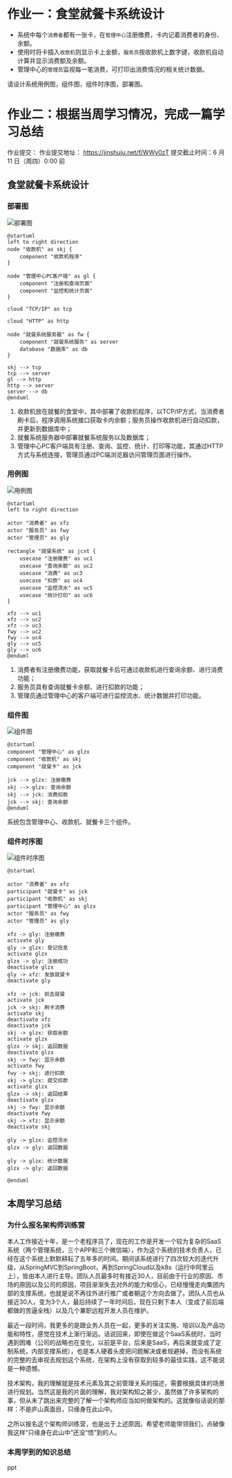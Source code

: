 # 作业一：食堂就餐卡系统设计

- 系统中每个`消费者`都有一张卡，在`管理中心`注册缴费，卡内记着消费者的身份、余额。
- 使用时将卡插入`收款机`则显示卡上金额，`服务员`按收款机上数字键，收款机自动计算并显示消费额及余额。
- 管理中心的`管理员`监视每一笔消费，可打印出消费情况的相关统计数据。

请设计系统用例图，组件图，组件时序图，部署图。

# 作业二：根据当周学习情况，完成一篇学习总结

作业提交：
作业提交地址： https://jinshuju.net/f/WWy0zT
提交截止时间：6 月 11 日（周四）0:00 前

## 食堂就餐卡系统设计

### 部署图

![部署图](./部署图.png)

```
@startuml
left to right direction
node "收款机" as skj {
    component "收款机程序"
}

node "管理中心PC客户端" as gl {
    component "注册和查询页面"
    component "监控和统计页面"
}

cloud "TCP/IP" as tcp

cloud "HTTP" as http

node "就餐系统服务器" as fw {
    component "就餐系统服务" as server
    database "数据库" as db
}

skj --> tcp
tcp --> server
gl --> http
http --> server
server --> db
@enduml
```

1. 收款机放在就餐的食堂中，其中部署了收款机程序，以TCP/IP方式，当消费者刷卡后，程序调用系统接口获取卡内余额；服务员操作收款机进行自动扣款，并更新到数据库中；
2. 就餐系统服务器中部署就餐系统服务以及数据库；
3. 管理中心PC客户端具有注册、查询、监控、统计、打印等功能，其通过HTTP方式与系统连接，管理员通过PC端浏览器访问管理页面进行操作。

### 用例图

![用例图](./用例图.png)

```
@startuml
left to right direction

actor "消费者" as xfz
actor "服务员" as fwy
actor "管理员" as gly

rectangle "就餐系统" as jcxt {
    usecase "注册缴费" as uc1
    usecase "查询余额" as uc2
    usecase "消费" as uc3
    usecase "扣款" as uc4
    usecase "监控流水" as uc5
    usecase "统计打印" as uc6
}

xfz --> uc1
xfz --> uc2
xfz --> uc3
fwy --> uc2
fwy --> uc4
gly --> uc5
gly --> uc6
@enduml
```

1. 消费者有注册缴费功能，获取就餐卡后可通过收款机进行查询余额、进行消费功能；
2. 服务员具有查询就餐卡余额、进行扣款的功能；
3. 管理员通过管理中心的客户端可进行监控流水、统计数据并打印功能。

### 组件图

![组件图](./组件图.png)

```
@startuml
component "管理中心" as glzx
component "收款机" as skj
component "就餐卡" as jck

jck --> glzx: 注册缴费
skj --> glzx: 查询余额
skj --> jck: 消费扣款
jck --> skj: 查询余额
@enduml
```

系统包含管理中心、收款机、就餐卡三个组件。

### 组件时序图

![组件时序图](./组件时序图.png)

```
@startuml

actor "消费者" as xfz
participant "就餐卡" as jck
participant "收款机" as skj
participant "管理中心" as glzx
actor "服务员" as fwy
actor "管理员" as gly

xfz -> gly: 注册缴费
activate gly
gly -> glzx: 登记信息
activate glzx
glzx -> gly: 注册成功
deactivate glzx
gly -> xfz: 发放就餐卡
deactivate gly

xfz -> jck: 前去就餐
activate jck
jck -> skj: 刷卡消费
activate skj
deactivate xfz
deactivate jck
skj -> glzx: 获取余额
activate glzx
glzx -> skj: 返回数据
deactivate glzx
skj -> fwy: 显示余额
activate fwy
fwy -> skj: 进行扣款
skj -> glzx: 提交扣款
activate glzx
glzx -> skj: 返回结果
deactivate glzx
skj -> fwy: 显示余额
deactivate fwy
skj -> xfz: 显示余额
deactivate skj

gly -> glzx: 监控流水
glzx -> gly: 返回数据

gly -> glzx: 统计数据
glzx -> gly: 返回数据

@enduml
```

## 本周学习总结

### 为什么报名架构师训练营

本人工作接近十年，是一个老程序员了，现在的工作是开发一个较为复杂的SaaS系统（两个管理系统，三个APP和三个微信端），作为这个系统的技术负责人，已经在这个系统上默默耕耘了五年多的时间。期间该系统进行了四次较大的迭代升级，从SpringMVC到SpringBoot，再到SpringCloud以及k8s（运行中阿里云上），皆由本人进行主导。团队人员最多时有接近30人，目前由于行业的原因、市场的原因以及公司的原因，项目渐渐失去对外的能力和信心，已经慢慢走向集团内部的支撑系统，也就是说不再往外进行推广或者朝这个方向去做了。团队人员也从接近30人，变为3个人，最后持续了一年时间后，现在只剩下本人（变成了前后端都做的苦逼全栈）以及几个兼职远程开发人员在维护。

最近一段时间，我更多的是跟业务人员在一起，更多的关注实施、培训以及产品功能和特性，感觉在技术上渐行渐远。话说回来，即使在做这个SaaS系统时，当时遇到困难（公司的战略也在变化，以前是平台，后来是SaaS，再后来就变成了定制系统，内部支撑系统），也是本人硬着头皮把问题解决或者规避掉，而没有系统的完整的去审视去规划这个系统，在架构上没有获取到较多的最佳实践，这不能说是一种遗憾。

技术架构，我的理解就是技术元素及其之前管理关系的描述，需要根据具体的场景进行规划。当然这是我的片面的理解，我对架构知之甚少，虽然做了许多架构的事，但从未了跳出来完整的了解一个架构师应当如何做架构的。这就像俗话说的那样：不是庐山真面目，只缘身在此山中。

之所以报名这个架构师训练营，也是出于上述原因，希望老师能带领我们，点破像我这样“只缘身在此山中”还没“悟”到的人。

### 本周学到的知识总结

ppt
